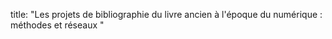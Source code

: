 title: "Les projets de bibliographie du livre ancien à l'époque du numérique : méthodes et réseaux "